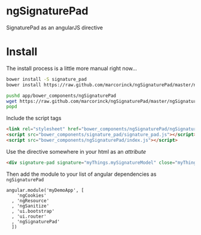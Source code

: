 ngSignaturePad
===

SignaturePad as an angularJS directive

Install
===

The install process is a little more manual right now...

```bash
bower install -S signature_pad
bower install https://raw.github.com/marcorinck/ngSignaturePad/master/ngSignaturePad.js

pushd app/bower_components/ngSignaturePad
wget https://raw.github.com/marcorinck/ngSignaturePad/master/ngSignaturePad.min.css
popd
```
    
Include the script tags

```html
<link rel="stylesheet" href="bower_components/ngSignaturePad/ngSignaturePad.min.css"></script>
<script src="bower_components/signature_pad/signature_pad.js"></script>
<script src="bower_components/ngSignaturePad/index.js"></script>
```

Use the directive somewhere in your html as an *attribute*

```html
<div signature-pad signature="myThings.mySignatureModel" close="myThings.myCloseFunction()"></div>
```

Then add the module to your list of angular dependencies as `ngSignaturePad`

```
angular.module('myDemoApp', [
    'ngCookies'
  , 'ngResource'
  , 'ngSanitize'
  , 'ui.bootstrap'
  , 'ui.router'
  , 'ngSignaturePad'
  ])
```
